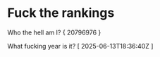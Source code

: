 # Fuck the rankings

Who the hell am I?
{ 20796976 }

What fucking year is it?
[ 2025-06-13T18:36:40Z ]
